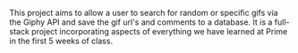 This project aims to allow a user to search for random or specific gifs via the Giphy API and save the gif url's and comments to a database. It is a full-stack project incorporating aspects of everything we have learned at Prime in the first 5 weeks of class.

